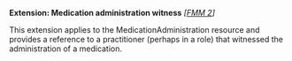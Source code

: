 **Extension: Medication administration witness**  *[[FMM 2](guidance.html)]*

This extension applies to the MedicationAdministration resource and provides a reference to a practitioner (perhaps in a role) that witnessed the administration of a medication.

